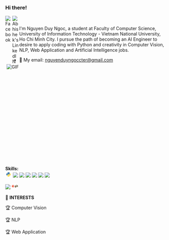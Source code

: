 ### Hi there! 
<a href="https://www.facebook.com/ngoc.nguyenduy.5836711">
  <img align="left" alt="Facebook" width="22px" src="https://upload.wikimedia.org/wikipedia/commons/thumb/b/b8/2021_Facebook_icon.svg/2048px-2021_Facebook_icon.svg.png" />
</a>
<a href="https://www.linkedin.com/in/nguy%E1%BB%85n-duy-ng%E1%BB%8Dc-42a395229/">
  <img align="left" alt="Abhishek's LinkedIN" width="22px" src="https://raw.githubusercontent.com/peterthehan/peterthehan/master/assets/linkedin.svg" />
</a>
<br />

I'm Nguyen Duy Ngoc, a student at Faculty of Computer Science, University of Information Technology - Vietnam National University, Ho Chi Minh City. I pursue the path of becoming an AI Engineer to  desire to apply coding with Python and creativity in Computer Vision, NLP, Web Application and Artificial Intelligence jobs.


  <img align="right" alt="GIF" src="https://github.com/abhisheknaiidu/abhisheknaiidu/blob/master/code.gif?raw=true" width="500" height="320" />
  
- 💼 My email: nguyenduyngoccter@gmail.com

**Skills:**  
<code><img height="20" src="https://raw.githubusercontent.com/github/explore/80688e429a7d4ef2fca1e82350fe8e3517d3494d/topics/python/python.png"></code>
<code><img height="20" src="https://1000logos.net/wp-content/uploads/2021/11/Docker-Logo-2013.png"></code>
<code><img height="20" src="https://upload.wikimedia.org/wikipedia/commons/thumb/1/10/PyTorch_logo_icon.svg/1200px-PyTorch_logo_icon.svg.png"></code>
<code><img height="20" src="https://upload.wikimedia.org/wikipedia/commons/thumb/2/2d/Tensorflow_logo.svg/1915px-Tensorflow_logo.svg.png"></code>
<code><img height="20" src="https://www.pngitem.com/pimgs/m/197-1973343_sql-database-icon-png-transparent-png.png"></code>
<code><img height="20" src="https://images.vexels.com/media/users/3/166401/isolated/lists/b82aa7ac3f736dd78570dd3fa3fa9e24-java-programming-language-icon.png"></code>
<code><img height="20" src="https://upload.wikimedia.org/wikipedia/commons/thumb/f/f1/Icons8_flat_linux.svg/768px-Icons8_flat_linux.svg.png"></code>

<code><img height="20" src="https://cdn.iconscout.com/icon/free/png-256/react-1-282599.png?f=webp&w=256"></code>
<code><img height="20" src="https://raw.githubusercontent.com/github/explore/80688e429a7d4ef2fca1e82350fe8e3517d3494d/topics/git/git.png"></code>


🚧 **INTERESTS**
<!-- TODO-IST:START -->
🏆  Computer Vision         

🏆  NLP                 

🏆  Web Application         

<!-- TODO-IST:END -->




